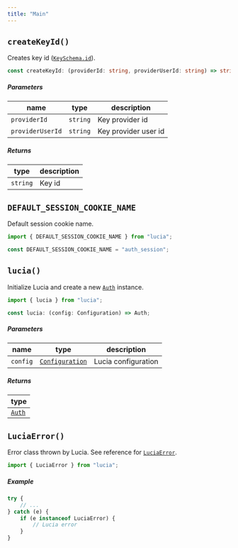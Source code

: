 ```yaml
---
title: "Main"
---
```


## `createKeyId()`

Creates key id ([`KeySchema.id`](/reference/lucia/interfaces#keyschema)).

```ts
const createKeyId: (providerId: string, providerUserId: string) => string;
```

##### Parameters

| name             | type     | description          |
| ---------------- | -------- | -------------------- |
| `providerId`     | `string` | Key provider id      |
| `providerUserId` | `string` | Key provider user id |

##### Returns

| type     | description |
| -------- | ----------- |
| `string` | Key id      |

## `DEFAULT_SESSION_COOKIE_NAME`

Default session cookie name.

```ts
import { DEFAULT_SESSION_COOKIE_NAME } from "lucia";
```

```ts
const DEFAULT_SESSION_COOKIE_NAME = "auth_session";
```

## `lucia()`

Initialize Lucia and create a new [`Auth`](/reference/lucia/interfaces/auth) instance.

```ts
import { lucia } from "lucia";
```

```ts
const lucia: (config: Configuration) => Auth;
```

##### Parameters

| name     | type                                     | description         |
| -------- | ---------------------------------------- | ------------------- |
| `config` | [`Configuration`](/basics/configuration) | Lucia configuration |

##### Returns

| type                                       |
| ------------------------------------------ |
| [`Auth`](/reference/lucia/interfaces/auth) |

## `LuciaError()`

Error class thrown by Lucia. See reference for [`LuciaError`](/reference/lucia/main#luciaerror).

```ts
import { LuciaError } from "lucia";
```

##### Example

```ts
try {
	// ...
} catch (e) {
	if (e instanceof LuciaError) {
		// Lucia error
	}
}
```

